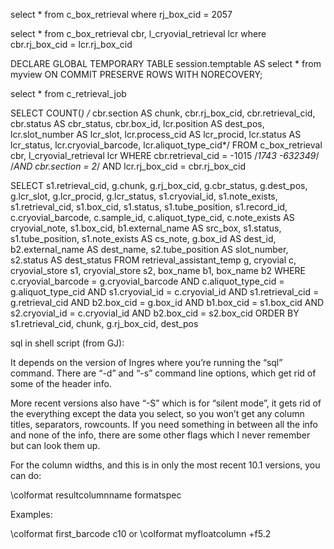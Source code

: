 ﻿select * from c_box_retrieval where rj_box_cid = 2057

select * from c_box_retrieval cbr, l_cryovial_retrieval lcr where cbr.rj_box_cid = lcr.rj_box_cid 
 
 DECLARE GLOBAL TEMPORARY TABLE session.temptable AS select * from myview
ON COMMIT PRESERVE ROWS WITH NORECOVERY;

select * from c_retrieval_job

   SELECT COUNT(*)
/*       cbr.section AS chunk, cbr.rj_box_cid, cbr.retrieval_cid, cbr.status AS cbr_status, cbr.box_id,
       lcr.position AS dest_pos, lcr.slot_number AS lcr_slot, lcr.process_cid AS lcr_procid, lcr.status AS lcr_status,
       lcr.cryovial_barcode, lcr.aliquot_type_cid*/
   FROM
       c_box_retrieval cbr, l_cryovial_retrieval lcr
   WHERE
       cbr.retrieval_cid = -1015 /*1743  -632349*/
   /*AND cbr.section = 2*/
   AND
       lcr.rj_box_cid = cbr.rj_box_cid
 
SELECT     s1.retrieval_cid, g.chunk, g.rj_box_cid, g.cbr_status, g.dest_pos, g.lcr_slot, g.lcr_procid, g.lcr_status,     s1.cryovial_id, s1.note_exists, s1.retrieval_cid, s1.box_cid, s1.status, s1.tube_position,     s1.record_id, c.cryovial_barcode, c.sample_id, c.aliquot_type_cid, c.note_exists AS cryovial_note,     s1.box_cid, b1.external_name AS src_box, s1.status, s1.tube_position, s1.note_exists AS cs_note,     g.box_id AS dest_id, b2.external_name AS dest_name, s2.tube_position AS slot_number, s2.status AS dest_status FROM retrieval_assistant_temp g, cryovial c, cryovial_store s1, cryovial_store s2, box_name b1, box_name b2 WHERE     c.cryovial_barcode = g.cryovial_barcode     AND c.aliquot_type_cid = g.aliquot_type_cid     AND s1.cryovial_id = c.cryovial_id     AND s1.retrieval_cid = g.retrieval_cid     AND b2.box_cid = g.box_id     AND b1.box_cid = s1.box_cid     AND s2.cryovial_id = c.cryovial_id     AND b2.box_cid = s2.box_cid ORDER BY     s1.retrieval_cid, chunk, g.rj_box_cid, dest_pos

sql in shell script (from GJ):

It depends on the version of Ingres where you’re running the “sql” command. There are “-d” and “-s” command line options, which get rid of some of the header info.

More recent versions also have “-S” which is for “silent mode”, it gets rid of the everything except the data you select, so you won’t get any column titles, separators, rowcounts.
If you need something in between all the info and none of the info, there are some other flags which I never remember but can look them up.

For the column widths, and this is in only the most recent 10.1 versions, you can do:

\colformat resultcolumnname formatspec

Examples:

\colformat first_barcode c10
or
\colformat myfloatcolumn +f5.2